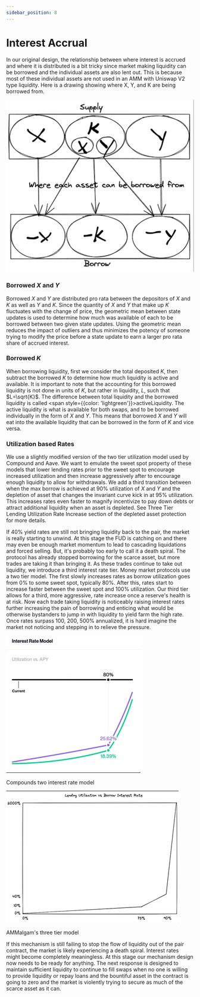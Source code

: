 ```yaml
---
sidebar_position: 8
---
```


# Interest Accrual

In our original design, the relationship between where interest is accrued and where it is distributed is a bit tricky since market making liquidity can be borrowed and the individual assets are also lent out. This is because most of these individual assets are not used in an AMM with Uniswap V2 type liquidity. Here is a drawing showing where X, Y, and K are being borrowed from.

![Ammalgam UI Visualization](./assets/interest_accrual.png)

### Borrowed $X$ and $Y$

Borrowed $X$ and $Y$ are distributed pro rata between the depositors of $X$ and $K$ as well as $Y$ and $K$. Since the quantity of $X$ and $Y$ that make up $K$ fluctuates with the change of price, the geometric mean between state updates is used to determine how much was available of each to be borrowed between two given state updates. Using the geometric mean reduces the impact of outliers and thus minimizes the potency of someone trying to modify the price before a state update to earn a larger pro rata share of accrued interest.

### Borrowed $K$

When borrowing liquidity, first we consider the total deposited $K$, then subtract the borrowed $K$ to determine how much liquidity is active and available. It is important to note that the accounting for this borrowed liquidity is not done in units of $K$, but rather in liquidity, $L$, such that $L=\sqrt{K}$. The difference between total liquidity and the borrowed liquidity is called <span style={{color: 'lightgreen'}}>activeLiquidity</span>. The active liquidity is what is available for both swaps, and to be borrowed individually in the form of $X$ and $Y$. This means that borrowed $X$ and $Y$ will eat into the available liquidity that can be borrowed in the form of $K$ and vice versa.

### Utilization based Rates

We use a slightly modified version of the two tier utilization model used by Compound and Aave. We want to emulate the sweet spot property of these models that lower lending rates prior to the sweet spot to encourage increased utilization and then increase aggressively after to encourage enough liquidity to allow for withdrawals. We add a third transition between when the max borrow is achieved at 90% utilization of $X$ and $Y$ and the depletion of asset that changes the invariant curve kick in at 95% utilization. This increases rates even faster to magnify incentivize to pay down debts or attract additional liquidity when an asset is depleted. See Three Tier Lending Utilization Rate Increase section of the depleted asset protection for more details.

If 40% yield rates are still not bringing liquidity back to the pair, the market is really starting to unwind. At this stage the FUD is catching on and there may even be enough market momentum to lead to cascading liquidations and forced selling. But, it's probably too early to call it a death spiral. The protocol has already stopped borrowing for the scarce asset, but more trades are taking it than bringing it. As these trades continue to take out liquidity, we introduce a third interest rate tier. Money market protocols use a two tier model. The first slowly increases rates as borrow utilization goes from 0% to some sweet spot, typically 80%. After this, rates start to increase faster between the sweet spot and 100% utilization. Our third tier allows for a third, more aggressive, rate increase once a reserve's health is at risk. Now each trade taking liquidity is noticeably raising interest rates further increasing the pain of borrowing and enticing what would be otherwise bystanders to jump in with liquidity to yield farm the high rate. Once rates surpass 100, 200, 500% annualized, it is hard imagine the market not noticing and stepping in to relieve the pressure.

![Ammalgam UI Visualization](./assets/interest_accrual_2.png)

Compounds two interest rate model

![Ammalgam UI Visualization](./assets/interest_accrual_3.png)

AMMalgam's three tier model

If this mechanism is still failing to stop the flow of liquidity out of the pair contract, the market is likely experiencing a death spiral. Interest rates might become completely meaningless. At this stage our mechanism design now needs to be ready for anything. The next response is designed to maintain sufficient liquidity to continue to fill swaps when no one is willing to provide liquidity or repay loans and the bountiful asset in the contract is going to zero and the market is violently trying to secure as much of the scarce asset as it can.